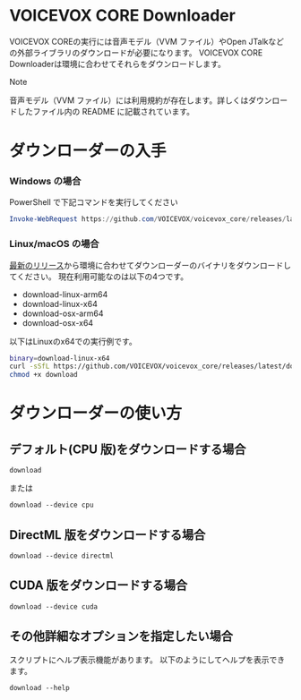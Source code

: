 # VOICEVOX CORE Downloader
VOICEVOX COREの実行には音声モデル（VVM ファイル）やOpen JTalkなどの外部ライブラリのダウンロードが必要になります。
VOICEVOX CORE Downloaderは環境に合わせてそれらをダウンロードします。

> [!NOTE]
> 音声モデル（VVM ファイル）には利用規約が存在します。詳しくはダウンロードしたファイル内の README に記載されています。

# ダウンローダーの入手

### Windows の場合

PowerShell で下記コマンドを実行してください

```PowerShell
Invoke-WebRequest https://github.com/VOICEVOX/voicevox_core/releases/latest/download/download-windows-x64.exe -OutFile ./download.exe
```

### Linux/macOS の場合

[最新のリリース](https://github.com/VOICEVOX/voicevox_core/releases/latest)から環境に合わせてダウンローダーのバイナリをダウンロードしてください。
現在利用可能なのは以下の4つです。

* download-linux-arm64
* download-linux-x64
* download-osx-arm64
* download-osx-x64

以下はLinuxのx64での実行例です。

```bash
binary=download-linux-x64
curl -sSfL https://github.com/VOICEVOX/voicevox_core/releases/latest/download/${binary} -o download
chmod +x download
```

# ダウンローダーの使い方


<a id="default"></a>
<a id="cpu"></a>

## デフォルト(CPU 版)をダウンロードする場合


```
download
```

または

```
download --device cpu
```

<a id="directml"></a>

## DirectML 版をダウンロードする場合

```
download --device directml
```

<a id="cuda"></a>

## CUDA 版をダウンロードする場合

```
download --device cuda
```

<a id="help"></a>

## その他詳細なオプションを指定したい場合

スクリプトにヘルプ表示機能があります。
以下のようにしてヘルプを表示できます。

```
download --help
```
